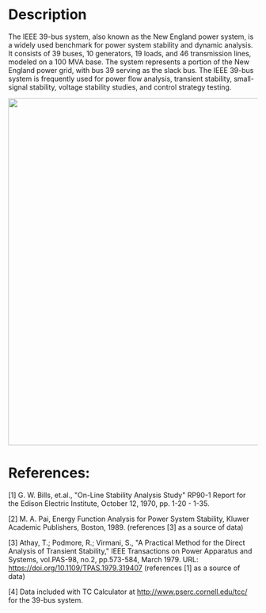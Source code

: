 # Description
The IEEE 39-bus system, also known as the New England power system, is a widely used benchmark for power system stability and dynamic analysis. It consists of 39 buses, 10 generators, 19 loads, and 46 transmission lines, modeled on a 100 MVA base. The system represents a portion of the New England power grid, with bus 39 serving as the slack bus. The IEEE 39-bus system is frequently used for power flow analysis, transient stability, small-signal stability, voltage stability studies, and control strategy testing.

<div align="center">
  <img src="https://github.com/user-attachments/assets/838e5014-13a7-453d-9587-bd67fd494384" width="700">
</div>

# References:
[1] G. W. Bills, et.al., "On-Line Stability Analysis Study" RP90-1 Report for the Edison Electric Institute, October 12, 1970, pp. 1-20 - 1-35. 

[2] M. A. Pai, Energy Function Analysis for Power System Stability, Kluwer Academic Publishers, Boston, 1989. (references [3] as a source of data)

[3] Athay, T.; Podmore, R.; Virmani, S., "A Practical Method for the Direct Analysis of Transient Stability," IEEE Transactions on Power Apparatus and Systems, vol.PAS-98, no.2, pp.573-584, March 1979. URL: https://doi.org/10.1109/TPAS.1979.319407 (references [1] as a source of data)

[4] Data included with TC Calculator at http://www.pserc.cornell.edu/tcc/ for the 39-bus system.
